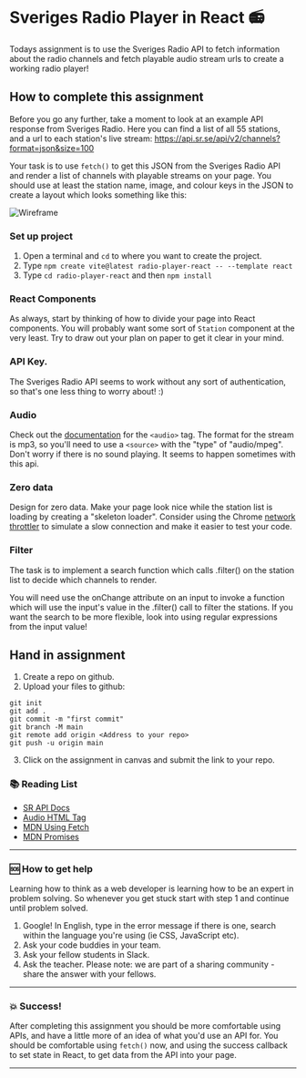 # Sveriges Radio Player in React :radio:

Todays assignment is to use the Sveriges Radio API to fetch information about the radio channels and fetch playable audio stream urls to create a working radio player!

## How to complete this assignment

Before you go any further, take a moment to look at an example API response from Sveriges Radio. Here you can find a list of all 55 stations, and a url to each station's live stream: https://api.sr.se/api/v2/channels?format=json&size=100

Your task is to use `fetch()` to get this JSON from the Sveriges Radio API and render a list of channels with playable streams on your page. You should use at least the station name, image, and colour keys in the JSON to create a layout which looks something like this:

![Wireframe](https://github.com/davidshore/chas_radioplayer/raw/main/wireframe.png)

### Set up project

1. Open a terminal and `cd` to where you want to create the project.
2. Type `npm create vite@latest radio-player-react -- --template react`
3. Type `cd radio-player-react` and then `npm install`

### React Components

As always, start by thinking of how to divide your page into React components. You will probably want some sort of `Station` component at the very least. Try to draw out your plan on paper to get it clear in your mind.

### API Key.

The Sveriges Radio API seems to work without any sort of authentication, so that's one less thing to worry about! :)

### Audio

Check out the [documentation](https://www.w3schools.com/tags/tag_audio.asp) for the `<audio>` tag. The format for the stream is mp3, so you'll need to use a `<source>` with the "type" of "audio/mpeg". Don't worry if there is no sound playing. It seems to happen sometimes with this api.

### Zero data

Design for zero data. Make your page look nice while the station list is loading by creating a "skeleton loader". Consider using the Chrome [network throttler](https://developers.google.com/web/tools/chrome-devtools/network-performance/network-conditions) to simulate a slow connection and make it easier to test your code.

### Filter

The task is to implement a search function which calls .filter() on the station list to decide which channels to render.

You will need use the onChange attribute on an input to invoke a function which will use the input's value in the .filter() call to filter the stations. If you want the search to be more flexible, look into using regular expressions from the input value!

## Hand in assignment

1. Create a repo on github.
2. Upload your files to github:

```
git init
git add .
git commit -m "first commit"
git branch -M main
git remote add origin <Address to your repo>
git push -u origin main
```

3. Click on the assignment in canvas and submit the link to your repo.

### :books: Reading List

- [SR API Docs](http://sverigesradio.se/api/documentation/v2/index.html)
- [Audio HTML Tag](https://www.w3schools.com/tags/tag_audio.asp)
- [MDN Using Fetch](https://developer.mozilla.org/en-US/docs/Web/API/Fetch_API/Using_Fetch)
- [MDN Promises](https://developer.mozilla.org/en-US/docs/Web/JavaScript/Reference/Global_Objects/Promise)

---

### :sos: How to get help

Learning how to think as a web developer is learning how to be an expert in problem solving. So whenever you get stuck start with step 1 and continue until problem solved.

1. Google! In English, type in the error message if there is one, search within the language you're using (ie CSS, JavaScript etc).
2. Ask your code buddies in your team.
3. Ask your fellow students in Slack.
4. Ask the teacher. Please note: we are part of a sharing community - share the answer with your fellows.

---

### :boom: Success!

After completing this assignment you should be more comfortable using APIs, and have a little more of an idea of what you'd use an API for. You should be comfortable using `fetch()` now, and using the success callback to set state in React, to get data from the API into your page.

---
